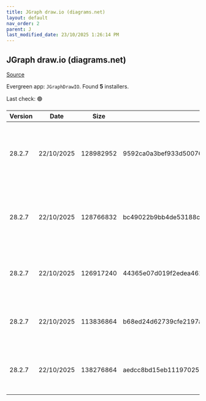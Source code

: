 ```yaml
---
title: JGraph draw.io (diagrams.net)
layout: default
nav_order: 2
parent: J
last_modified_date: 23/10/2025 1:26:14 PM
---
```


## JGraph draw.io (diagrams.net)

[Source](https://www.drawio.com)

Evergreen app: `JGraphDrawIO`. Found **5** installers.

Last check: 🟢

| Version | Date       | Size      | Sha256                                                           | Architecture | InstallerType | Type | URI                                                                                                                                                                                                                                              |
| ------- | ---------- | --------- | ---------------------------------------------------------------- | ------------ | ------------- | ---- | ------------------------------------------------------------------------------------------------------------------------------------------------------------------------------------------------------------------------------------------------ |
| 28.2.7  | 22/10/2025 | 128982952 | 9592ca0a3bef933d500766afd653cd8f9db0bcf77f060615fac24d2df7db8192 | ARM64        | Default       | exe  | [https://github.com/jgraph/drawio-desktop/releases/download/v28.2.7/draw.io-arm64-28.2.7-windows-arm64-installer.exe](https://github.com/jgraph/drawio-desktop/releases/download/v28.2.7/draw.io-arm64-28.2.7-windows-arm64-installer.exe)       |
| 28.2.7  | 22/10/2025 | 128766832 | bc49022b9bb4de53188c9ade1c25ed70405be2b94a205f363302f7268aa8a378 | ARM64        | Portable      | exe  | [https://github.com/jgraph/drawio-desktop/releases/download/v28.2.7/draw.io-arm64-28.2.7-windows-arm64-no-installer.exe](https://github.com/jgraph/drawio-desktop/releases/download/v28.2.7/draw.io-arm64-28.2.7-windows-arm64-no-installer.exe) |
| 28.2.7  | 22/10/2025 | 126917240 | 44365e07d019f2edea461cd92a64fb213deee32cd7fe8193658e6dca77808dc4 | x86          | Default       | exe  | [https://github.com/jgraph/drawio-desktop/releases/download/v28.2.7/draw.io-28.2.7-windows-installer.exe](https://github.com/jgraph/drawio-desktop/releases/download/v28.2.7/draw.io-28.2.7-windows-installer.exe)                               |
| 28.2.7  | 22/10/2025 | 113836864 | b68ed24d62739cfe2197ac34e2bb33d3f0f2b03fee8029f3ae1db9dfd23c289b | x86          | Default       | exe  | [https://github.com/jgraph/drawio-desktop/releases/download/v28.2.7/draw.io-ia32-28.2.7-windows-32bit-installer.exe](https://github.com/jgraph/drawio-desktop/releases/download/v28.2.7/draw.io-ia32-28.2.7-windows-32bit-installer.exe)         |
| 28.2.7  | 22/10/2025 | 138276864 | aedcc8bd15eb11197025092d359365a93a0db9606e19b2649d8c87d8e54ee168 | x86          | Default       | msi  | [https://github.com/jgraph/drawio-desktop/releases/download/v28.2.7/draw.io-28.2.7.msi](https://github.com/jgraph/drawio-desktop/releases/download/v28.2.7/draw.io-28.2.7.msi)                                                                   |
